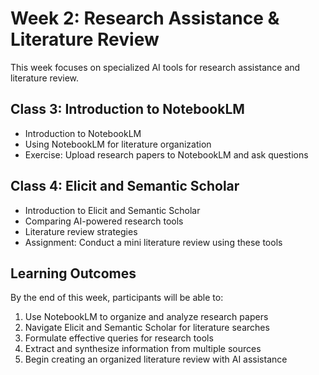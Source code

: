 # Week 2: Research Assistance & Literature Review

This week focuses on specialized AI tools for research assistance and literature review.

## Class 3: Introduction to NotebookLM

- Introduction to NotebookLM
- Using NotebookLM for literature organization
- Exercise: Upload research papers to NotebookLM and ask questions

## Class 4: Elicit and Semantic Scholar

- Introduction to Elicit and Semantic Scholar
- Comparing AI-powered research tools
- Literature review strategies
- Assignment: Conduct a mini literature review using these tools

## Learning Outcomes

By the end of this week, participants will be able to:

1. Use NotebookLM to organize and analyze research papers
2. Navigate Elicit and Semantic Scholar for literature searches
3. Formulate effective queries for research tools
4. Extract and synthesize information from multiple sources
5. Begin creating an organized literature review with AI assistance